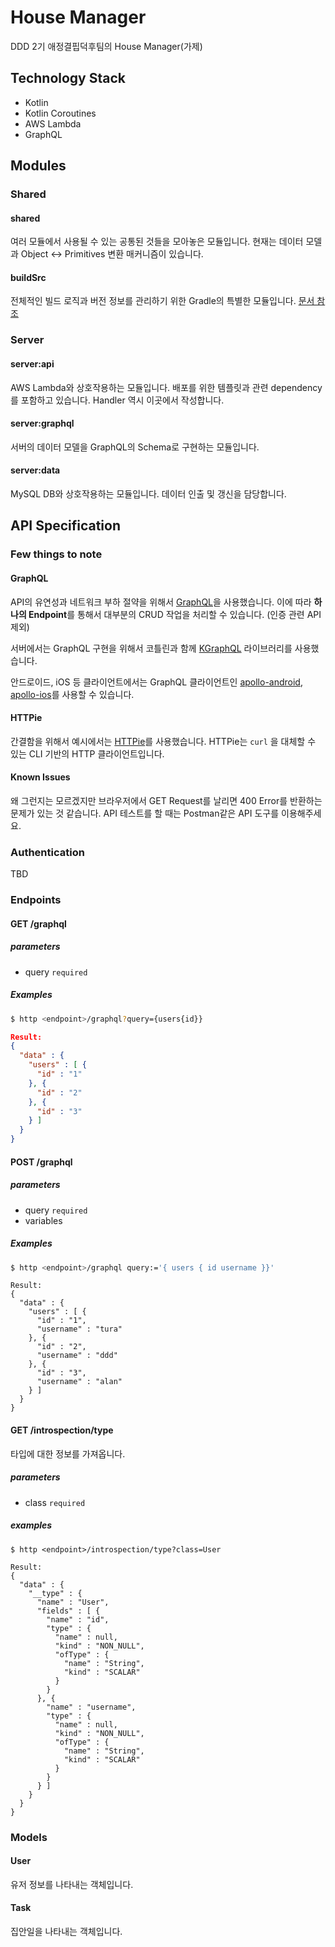 # House Manager

DDD 2기 애정결핍덕후팀의 House Manager(가제)



## Technology Stack

- Kotlin
- Kotlin Coroutines
- AWS Lambda
- GraphQL



## Modules

### Shared

#### shared

여러 모듈에서 사용될 수 있는 공통된 것들을 모아놓은 모듈입니다.
현재는 데이터 모델과 Object <-> Primitives 변환 매커니즘이 있습니다.

#### buildSrc

전체적인 빌드 로직과 버전 정보를 관리하기 위한 Gradle의 특별한 모듈입니다. [문서 참조](https://docs.gradle.org/current/userguide/organizing_gradle_projects.html#sec:build_sources)

### Server

#### server:api

AWS Lambda와 상호작용하는 모듈입니다. 배포를 위한 템플릿과 관련 dependency를 포함하고 있습니다.
Handler 역시 이곳에서 작성합니다.

#### server:graphql

서버의 데이터 모델을 GraphQL의 Schema로 구현하는 모듈입니다.

#### server:data

MySQL DB와 상호작용하는 모듈입니다. 데이터 인출 및 갱신을 담당합니다.



## API Specification

### Few things to note

#### GraphQL

API의 유연성과 네트워크 부하 절약을 위해서 [GraphQL](<https://graphql.org/>)을 사용했습니다. 이에 따라 **하나의 Endpoint**를 통해서 대부분의 CRUD 작업을 처리할 수 있습니다. (인증 관련 API 제외)

서버에서는 GraphQL 구현을 위해서 코틀린과 함께 [KGraphQL](<https://github.com/pgutkowski/KGraphQL>) 라이브러리를 사용했습니다.

안드로이드, iOS 등 클라이언트에서는 GraphQL 클라이언트인 [apollo-android](<https://github.com/apollographql/apollo-android>), [apollo-ios](<https://github.com/apollographql/apollo-ios>)를 사용할 수 있습니다.

#### HTTPie

간결함을 위해서 예시에서는 [HTTPie](https://httpie.org)를 사용했습니다. HTTPie는 `curl` 을 대체할 수 있는 CLI 기반의 HTTP 클라이언트입니다.

#### Known Issues

왜 그런지는 모르겠지만 브라우저에서 GET Request를 날리면 400 Error를 반환하는 문제가 있는 것 같습니다. API 테스트를 할 때는 Postman같은 API 도구를 이용해주세요.



### Authentication

TBD



### Endpoints

#### GET /graphql

##### parameters

- query `required`

##### Examples

```bash
$ http <endpoint>/graphql?query={users{id}}
```

```json
Result:
{
  "data" : {
    "users" : [ {
      "id" : "1"
    }, {
      "id" : "2"
    }, {
      "id" : "3"
    } ]
  }
}
```

#### POST /graphql

##### parameters

- query `required`
- variables

##### Examples

```bash
$ http <endpoint>/graphql query:='{ users { id username }}'
```

```
Result:
{
  "data" : {
    "users" : [ {
      "id" : "1",
      "username" : "tura"
    }, {
      "id" : "2",
      "username" : "ddd"
    }, {
      "id" : "3",
      "username" : "alan"
    } ]
  }
}
```

#### GET /introspection/type

타입에 대한 정보를 가져옵니다.

##### parameters

- class `required`

##### examples

```
$ http <endpoint>/introspection/type?class=User
```

```
Result:
{
  "data" : {
    "__type" : {
      "name" : "User",
      "fields" : [ {
        "name" : "id",
        "type" : {
          "name" : null,
          "kind" : "NON_NULL",
          "ofType" : {
            "name" : "String",
            "kind" : "SCALAR"
          }
        }
      }, {
        "name" : "username",
        "type" : {
          "name" : null,
          "kind" : "NON_NULL",
          "ofType" : {
            "name" : "String",
            "kind" : "SCALAR"
          }
        }
      } ]
    }
  }
}
```



### Models

#### User

유저 정보를 나타내는 객체입니다.

#### Task

집안일을 나타내는 객체입니다.

